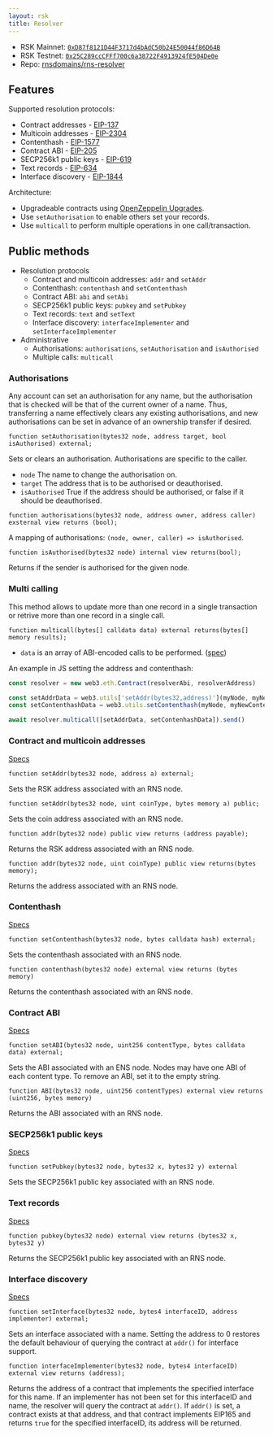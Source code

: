 ```yaml
---
layout: rsk
title: Resolver
---
```


- RSK Mainnet: [`0xD87f8121D44F3717d4bAdC50b24E50044f86D64B`](https://explorer.rsk.co/address/0xd87f8121d44f3717d4badc50b24e50044f86d64b)
- RSK Testnet: [`0x25C289ccCFFf700c6a38722F4913924fE504De0e`](https://explorer.testnet.rsk.co/address/0x25c289cccfff700c6a38722f4913924fe504de0e)
- Repo: [rnsdomains/rns-resolver](https://github.com/rnsdomains/rns-resolver)

## Features

Supported resolution protocols:

- Contract addresses - [EIP-137](https://eips.ethereum.org/EIPS/eip-137#resolver-specification)
- Multicoin addresses - [EIP-2304](https://eips.ethereum.org/EIPS/eip-2304)
- Contenthash - [EIP-1577](https://eips.ethereum.org/EIPS/eip-1577)
- Contract ABI - [EIP-205](https://eips.ethereum.org/EIPS/eip-205)
- SECP256k1 public keys - [EIP-619](https://github.com/ethereum/EIPs/pull/619)
- Text records - [EIP-634](https://eips.ethereum.org/EIPS/eip-634)
- Interface discovery - [EIP-1844](https://eips.ethereum.org/EIPS/eip-1844)

Architecture:

- Upgradeable contracts using [OpenZeppelin Upgrades](https://docs.openzeppelin.com/upgrades/2.8/).
- Use `setAuthorisation` to enable others set your records.
- Use `multicall` to perform multiple operations in one call/transaction.

## Public methods

- Resolution protocols
  - Contract and multicoin addresses: `addr` and `setAddr`
  - Contenthash: `contenthash` and `setContenthash`
  - Contract ABI: `abi` and `setAbi`
  - SECP256k1 public keys: `pubkey` and `setPubkey`
  - Text records: `text` and `setText`
  - Interface discovery: `interfaceImplementer` and `setInterfaceImplementer`
- Administrative
  - Authorisations: `authorisations`, `setAuthorisation` and `isAuthorised`
  - Multiple calls: `multicall`

### Authorisations

Any account can set an authorisation for any name, but the authorisation that is checked will be that of the current owner of a name. Thus, transferring a name effectively clears any existing authorisations, and new authorisations can be set in advance of an ownership transfer if desired.

```solidity
function setAuthorisation(bytes32 node, address target, bool isAuthorised) external;
```

Sets or clears an authorisation. Authorisations are specific to the caller.

- `node` The name to change the authorisation on.
- `target` The address that is to be authorised or deauthorised.
- `isAuthorised` True if the address should be authorised, or false if it should be deauthorised.

```solidity
function authorisations(bytes32 node, address owner, address caller) exsternal view returns (bool);
```

A mapping of authorisations: `(node, owner, caller) => isAuthorised`.

```solidity
function isAuthorised(bytes32 node) internal view returns(bool);
```

Returns if the sender is authorised for the given node.

### Multi calling

This method allows to update more than one record in a single transaction or retrive more than one record in a single call.

```
function multicall(bytes[] calldata data) external returns(bytes[] memory results);
```

- `data` is an array of ABI-encoded calls to be performed. ([spec](https://solidity.readthedocs.io/en/v0.5.3/abi-spec.html))

An example in JS setting the address and contenthash:

```javascript
const resolver = new web3.eth.Contract(resolverAbi, resolverAddress)

const setAddrData = web3.utils['setAddr(bytes32,address)'](myNode, myNewAddress).encodeABI()
const setContenthashData = web3.utils.setContenthash(myNode, myNewContenthash).encodeABI()

await resolver.multicall([setAddrData, setContenhashData]).send()
```

### Contract and multicoin addresses

[Specs](/rif/rns/specs/resolvers/#contract-address)

```
function setAddr(bytes32 node, address a) external;
```

Sets the RSK address associated with an RNS node.

```
function setAddr(bytes32 node, uint coinType, bytes memory a) public;
```

Sets the coin address associated with an RNS node.

```
function addr(bytes32 node) public view returns (address payable);
```

Returns the RSK address associated with an RNS node.

```
function addr(bytes32 node, uint coinType) public view returns(bytes memory);
```

Returns the address associated with an RNS node.


### Contenthash

[Specs](/rif/rns/specs/resolvers#contenthash)

```
function setContenthash(bytes32 node, bytes calldata hash) external;
```

Sets the contenthash associated with an RNS node.

```
function contenthash(bytes32 node) external view returns (bytes memory)
```

Returns the contenthash associated with an RNS node.


### Contract ABI

[Specs](/rif/rns/specs/resolvers#contract-abi)

```
function setABI(bytes32 node, uint256 contentType, bytes calldata data) external;
```

Sets the ABI associated with an ENS node. Nodes may have one ABI of each content type. To remove an ABI, set it to the empty string.

```
function ABI(bytes32 node, uint256 contentTypes) external view returns (uint256, bytes memory)
```

Returns the ABI associated with an RNS node.

### SECP256k1 public keys

[Specs](/rif/rns/specs/resolvers#secp256k1-public-keys)

```
function setPubkey(bytes32 node, bytes32 x, bytes32 y) external
```

Sets the SECP256k1 public key associated with an RNS node.

### Text records

[Specs](/rif/rns/specs/resolvers#text-records)

```
function pubkey(bytes32 node) external view returns (bytes32 x, bytes32 y)
```

Returns the SECP256k1 public key associated with an RNS node.

### Interface discovery

[Specs](/rif/rns/specs/resolvers#interface-discovery)

```
function setInterface(bytes32 node, bytes4 interfaceID, address implementer) external;
```

Sets an interface associated with a name. Setting the address to 0 restores the default behaviour of querying the contract at `addr()` for interface support.

```
function interfaceImplementer(bytes32 node, bytes4 interfaceID) external view returns (address);
```

Returns the address of a contract that implements the specified interface for this name. If an implementer has not been set for this interfaceID and name, the resolver will query the contract at `addr()`. If `addr()` is set, a contract exists at that address, and that contract implements EIP165 and returns `true` for the specified interfaceID, its address will be returned.
